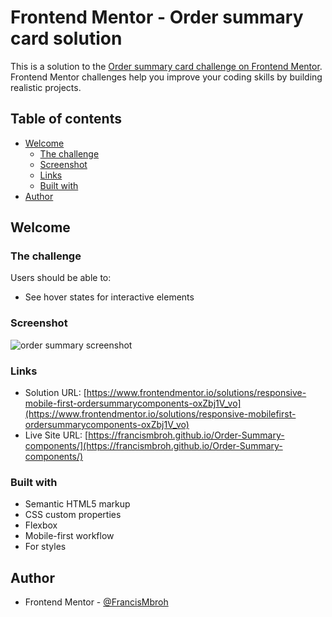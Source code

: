 # Frontend Mentor - Order summary card solution

This is a solution to the [Order summary card challenge on Frontend Mentor](https://www.frontendmentor.io/challenges/order-summary-component-QlPmajDUj). Frontend Mentor challenges help you improve your coding skills by building realistic projects. 

## Table of contents

- [Welcome](#welcome)
  - [The challenge](#the-challenge)
  - [Screenshot](#screenshot)
  - [Links](#links)
  - [Built with](#built-with)
- [Author](#author)

## Welcome

### The challenge

Users should be able to:

- See hover states for interactive elements

### Screenshot

![order summary screenshot](https://github.com/FrancisMbroh/Order-Summary-components/assets/147813061/bf4506f8-692a-4bdd-a493-93fb18152ab6)

### Links

- Solution URL: [https://www.frontendmentor.io/solutions/responsive-mobile-first-ordersummarycomponents-oxZbj1V_vo](https://www.frontendmentor.io/solutions/responsive-mobilefirst-ordersummarycomponents-oxZbj1V_vo)
- Live Site URL: [https://francismbroh.github.io/Order-Summary-components/](https://francismbroh.github.io/Order-Summary-components/)

### Built with

- Semantic HTML5 markup
- CSS custom properties
- Flexbox
- Mobile-first workflow
- For styles

## Author

- Frontend Mentor - [@FrancisMbroh](https://www.frontendmentor.io/profile/FrancisMbroh)
